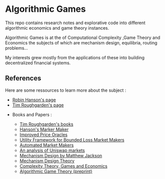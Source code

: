 # Algorithmic Games

This repo contains research notes and explorative code into different algorithmic economics and game theory instances.

Algorithmic Games is at the of Computational Complexity ,Game Theory and Economics the subjects of which are mechanism design,
equilibria, routing problems...

My interests grew mostly from the applications of these into building decentralized financial systems.

## References

Here are some ressources to learn more about the subject :

- [Robin Hanson's page](http://mason.gmu.edu/~rhanson/)
- [Tim Roughgarden's page](http://timroughgarden.org/)

* Books and Papers  :

  - [Tim Roughgarden's books](http://timroughgarden.org/books.html)
  - [Hanson's Marker Maker](http://mason.gmu.edu/~rhanson/combobet.pdf)
  - [Improved Price Oracles](https://arxiv.org/pdf/2003.10001.pdf)
  - [Utility Framework for Bounded Loss Market Makers](http://yiling.seas.harvard.edu/wp-content/uploads/MM_long.pdf)
  - [Automated Market Makers](https://www.cs.cmu.edu/~sandholm/automatedMarketMakersThatEnableNewSettings.AMMA-11.pdf)
  - [An analysis of Uniswap markets](https://arxiv.org/pdf/1911.03380.pdf)
  - [Mechanism Design by Matthew Jackson](https://web.stanford.edu/~jacksonm/mechtheo.pdf)
  - [Mechanism Design Theory](https://assets.nobelprize.org/uploads/2018/06/advanced-economicsciences2007-2.pdf)
  - [Complexity Theory, Games and Economics](https://www.nowpublishers.com/article/Details/TCS-085)
  - [Algorithmic Game Theory (preprint)](http://timroughgarden.org/papers/cacm.pdf)
